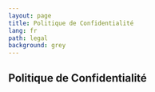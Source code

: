 ```yaml
---
layout: page
title: Politique de Confidentialité
lang: fr
path: legal
background: grey
---
```


<div class="col-lg-12 text-center">
	<h2 class="section-heading text-uppercase">Politique de Confidentialité</h2>
</div>
